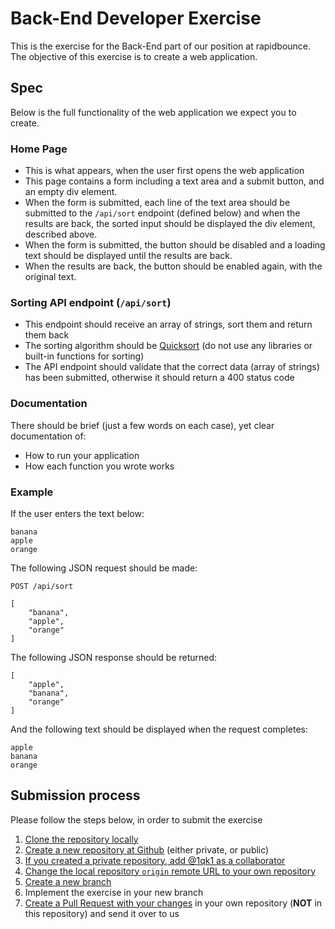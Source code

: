 # Back-End Developer Exercise

This is the exercise for the Back-End part of our position at rapidbounce. The objective of this exercise is to create a web application.

## Spec

Below is the full functionality of the web application we expect you to create.

### Home Page

* This is what appears, when the user first opens the web application
* This page contains a form including a text area and a submit button, and an empty div element.
* When the form is submitted, each line of the text area should be submitted to the `/api/sort` endpoint (defined below) and when the results are back, the sorted input should be displayed the div element, described above.
* When the form is submitted, the button should be disabled and a loading text should be displayed until the results are back.
* When the results are back, the button should be enabled again, with the original text.

### Sorting API endpoint (`/api/sort`)

* This endpoint should receive an array of strings, sort them and return them back
* The sorting algorithm should be [Quicksort](https://en.wikipedia.org/wiki/Quicksort) (do not use any libraries or built-in functions for sorting)
* The API endpoint should validate that the correct data (array of strings) has been submitted, otherwise it should return a 400 status code

### Documentation

There should be brief (just a few words on each case), yet clear documentation of:

* How to run your application
* How each function you wrote works

### Example

If the user enters the text below:

```
banana
apple
orange
```

The following JSON request should be made:

```
POST /api/sort

[
    "banana",
    "apple",
    "orange"
]
```

The following JSON response should be returned:

```
[
    "apple",
    "banana",
    "orange"
]
```

And the following text should be displayed when the request completes:

```
apple
banana
orange
```

## Submission process

Please follow the steps below, in order to submit the exercise

1. [Clone the repository locally](https://docs.github.com/en/github/creating-cloning-and-archiving-repositories/cloning-a-repository)
2. [Create a new repository at Github](https://docs.github.com/en/github/getting-started-with-github/create-a-repo) (either private, or public)
3. [If you created a private repository, add @1qk1 as a collaborator](https://docs.github.com/en/github/setting-up-and-managing-your-github-user-account/inviting-collaborators-to-a-personal-repository)
4. [Change the local repository `origin` remote URL to your own repository](https://docs.github.com/en/github/using-git/changing-a-remotes-url)
5. [Create a new branch](https://git-scm.com/book/en/v2/Git-Branching-Basic-Branching-and-Merging)
6. Implement the exercise in your new branch
7. [Create a Pull Request with your changes](https://docs.github.com/en/github/collaborating-with-issues-and-pull-requests/creating-a-pull-request) in your own repository (**NOT** in this repository) and send it over to us
